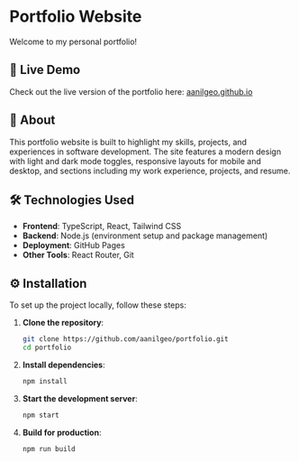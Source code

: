 # Portfolio Website

Welcome to my personal portfolio!

## 🚀 Live Demo

Check out the live version of the portfolio here: [aanilgeo.github.io](https://aanilgeo.github.io)

## 📝 About

This portfolio website is built to highlight my skills, projects, and experiences in software development. The site features a modern design with light and dark mode toggles, responsive layouts for mobile and desktop, and sections including my work experience, projects, and resume.

## 🛠️ Technologies Used

- **Frontend**: TypeScript, React, Tailwind CSS
- **Backend**: Node.js (environment setup and package management)
- **Deployment**: GitHub Pages
- **Other Tools**: React Router, Git

## ⚙️ Installation

To set up the project locally, follow these steps:

1. **Clone the repository**:
   ```bash
   git clone https://github.com/aanilgeo/portfolio.git
   cd portfolio
   ```

2. **Install dependencies**:
   ```bash
   npm install
   ```

3. **Start the development server**:
   ```bash
   npm start
   ```

4. **Build for production**:
   ```bash
   npm run build
   ```
